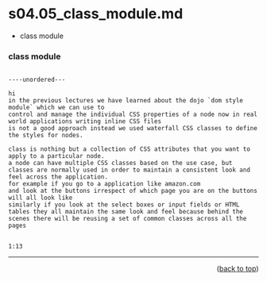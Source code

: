 <a name="topage"></a>

# s04.05_class_module.md

* class module

### class module
```

----unordered---

hi 
in the previous lectures we have learned about the dojo `dom style module` which we can use to
control and manage the individual CSS properties of a node now in real world applications writing inline CSS files
is not a good approach instead we used waterfall CSS classes to define the styles for nodes.

class is nothing but a collection of CSS attributes that you want to apply to a particular node.
a node can have multiple CSS classes based on the use case, but classes are normally used in order to maintain a consistent look and feel across the application.
for example if you go to a application like amazon.com 
and look at the buttons irrespect of which page you are on the buttons will all look like 
similarly if you look at the select boxes or input fields or HTML tables they all maintain the same look and feel because behind the scenes there will be reusing a set of common classes across all the pages


1:13
```



----

<p align="right">(<a href="#topage">back to top</a>)</p>
<br/>
<br/>
